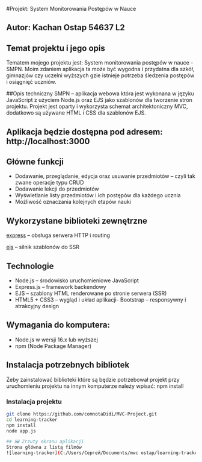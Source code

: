 #Projekt: System Monitorowania Postępów w Nauce

## Autor: Kachan Ostap 54637 L2

## Temat projektu i jego opis

Tematem mojego projektu jest: System monitorowania postępów w nauce - SMPN. Moim zdaniem aplikacja ta może być wygodna i przydatna dla szkół, gimnazjów czy uczelni wyższych gzie istnieje potrzeba śledzenia postępów i osiągnięć uczniów.

##Opis techniczny 
SMPN – aplikacja webowa która jest wykonana w języku JavaScript z użyciem Node.js oraz EJS jako szablonów dla tworzenie stron projektu. Projekt jest oparty i wykorzysta schemat architektoniczny MVC, dodatkowo są używane HTML i CSS dla szablonów EJS. 

## Aplikacja będzie dostępna pod adresem: http://localhost:3000

## Główne funkcji 
-  Dodawanie, przeglądanie, edycja oraz usuwanie przedmiotów – czyli tak zwane operacje typu CRUD
-  Dodawanie lekcji do przedmiotów
-  Wyświetlanie listy przedmiotów i ich postępów dla każdego ucznia 
- Możliwość oznaczania kolejnych etapów nauki

##  Wykorzystane biblioteki zewnętrzne

[express](https://www.npmjs.com/package/express) – obsługa serwera HTTP i routing

[ejs](https://www.npmjs.com/package/ejs) – silnik szablonów do SSR

##  Technologie
- Node.js – środowisko uruchomieniowe JavaScript
- Express.js – framework backendowy
- EJS – szablony HTML renderowane po stronie serwera
(SSR)
- HTML5 + CSS3 – wygląd i układ aplikacji- Bootstrap – responsywny i atrakcyjny design

## Wymagania do komputera:
- Node.js w wersji 16.x lub wyższej
- npm (Node Package Manager)
## Instalacja potrzebnych bibliotek 
Żeby zainstalować biblioteki które są będzie potrzebował projekt przy uruchomieniu projektu na innym komputerze należy wpisać: npm install

### Instalacja projektu

```bash
git clone https://github.com/comnotaDidi/MVC-Project.git
cd learning-tracker
npm install
node app.js

## 🖼️ Zrzuty ekranu aplikacji 
Strona główna z listą filmów
![learning-tracker](C:/Users/Сергей/Documents/mwc ostap/learning-tracker/screenshots/1.jpg)